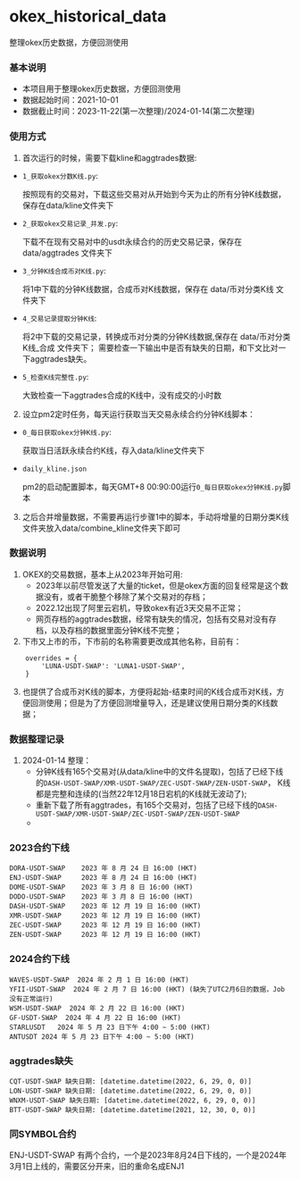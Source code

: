 # okex_historical_data
整理okex历史数据，方便回测使用


### 基本说明
- 本项目用于整理okex历史数据，方便回测使用
- 数据起始时间：2021-10-01 
- 数据截止时间：2023-11-22(第一次整理)/2024-01-14(第二次整理)


### 使用方式
1. 首次运行的时候，需要下载kline和aggtrades数据:
- `1_获取okex分数K线.py`:

    按照现有的交易对，下载这些交易对从开始到今天为止的所有分钟K线数据，保存在data/kline文件夹下

- `2_获取okex交易记录_并发.py`:

    下载不在现有交易对中的usdt永续合约的历史交易记录，保存在 data/aggtrades 文件夹下

- `3_分钟K线合成币对K线.py`:
    
    将1中下载的分钟K线数据，合成币对K线数据，保存在 data/币对分类K线 文件夹下

- `4_交易记录提取分钟K线`:

    将2中下载的交易记录，转换成币对分类的分钟K线数据,保存在 data/币对分类K线_合成 文件夹下；
    需要检查一下输出中是否有缺失的日期，和下文比对一下aggtrades缺失。

- `5_检查K线完整性.py`:

    大致检查一下aggtrades合成的K线中，没有成交的小时数

2. 设立pm2定时任务，每天运行获取当天交易永续合约分钟K线脚本：
-   `0_每日获取okex分钟K线.py`:

    获取当日活跃永续合约K线，存入data/kline文件夹下
-   `daily_kline.json`

    pm2的启动配置脚本，每天GMT+8 00:90:00运行`0_每日获取okex分钟K线.py`脚本

3. 之后合并增量数据，不需要再运行步骤1中的脚本，手动将增量的日期分类K线文件夹放入data/combine_kline文件夹下即可


### 数据说明
1. OKEX的交易数据，基本上从2023年开始可用:
    - 2023年以前尽管发送了大量的ticket，但是okex方面的回复经常是这个数据没有，或者干脆整个移除了某个交易对的存档；
    - 2022.12出现了阿里云宕机，导致okex有近3天交易不正常；
    - 网页存档的aggtrades数据，经常有缺失的情况，包括有交易对没有存档，以及存档的数据里面分钟K线不完整；
2. 下市又上市的币，下市前的名称需要更改成其他名称，目前有：
```
    overrides = {
        'LUNA-USDT-SWAP': 'LUNA1-USDT-SWAP',
    }
```
3. 也提供了合成币对K线的脚本，方便将起始-结束时间的K线合成币对K线，方便回测使用；但是为了方便回测增量导入，还是建议使用日期分类的K线数据；


### 数据整理记录
1. 2024-01-14 整理：
    - 分钟K线有165个交易对(从data/kline中的文件名提取)，包括了已经下线的`DASH-USDT-SWAP/XMR-USDT-SWAP/ZEC-USDT-SWAP/ZEN-USDT-SWAP`， K线都是完整和连续的(当然22年12月18日宕机的K线就无波动了);
    - 重新下载了所有aggtrades，有165个交易对，包括了已经下线的`DASH-USDT-SWAP/XMR-USDT-SWAP/ZEC-USDT-SWAP/ZEN-USDT-SWAP`
    - 

### 2023合约下线
```
DORA-USDT-SWAP    2023 年 8 月 24 日 16:00 (HKT)
ENJ-USDT-SWAP     2023 年 8 月 24 日 16:00 (HKT)
DOME-USDT-SWAP    2023 年 3 月 8 日 16:00 (HKT)
DODO-USDT-SWAP    2023 年 3 月 8 日 16:00 (HKT)
DASH-USDT-SWAP    2023 年 12 月 19 日 16:00 (HKT)
XMR-USDT-SWAP     2023 年 12 月 19 日 16:00 (HKT)
ZEC-USDT-SWAP     2023 年 12 月 19 日 16:00 (HKT)
ZEN-USDT-SWAP     2023 年 12 月 19 日 16:00 (HKT)
```

### 2024合约下线

```
WAVES-USDT-SWAP  2024 年 2 月 1 日 16:00 (HKT)
YFII-USDT-SWAP  2024 年 2 月 7 日 16:00 (HKT) (缺失了UTC2月6日的数据，Job没有正常运行)
WSM-USDT-SWAP  2024 年 2 月 22 日 16:00 (HKT)
GF-USDT-SWAP  2024 年 4 月 22 日 16:00 (HKT)
STARLUSDT	2024 年 5 月 23 日下午 4:00 ~ 5:00 (HKT)
ANTUSDT	2024 年 5 月 23 日下午 4:00 ~ 5:00 (HKT)
```


### aggtrades缺失
```
CQT-USDT-SWAP 缺失日期: [datetime.datetime(2022, 6, 29, 0, 0)]
LON-USDT-SWAP 缺失日期: [datetime.datetime(2022, 6, 29, 0, 0)]
WNXM-USDT-SWAP 缺失日期: [datetime.datetime(2022, 6, 29, 0, 0)]
BTT-USDT-SWAP 缺失日期: [datetime.datetime(2021, 12, 30, 0, 0)]
```

### 同SYMBOL合约
ENJ-USDT-SWAP 有两个合约，一个是2023年8月24日下线的，一个是2024年3月1日上线的，需要区分开来，旧的重命名成ENJ1